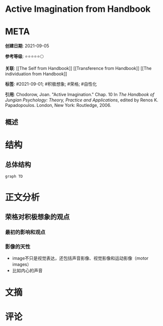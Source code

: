 # Active Imagination from Handbook

# META

**创建日期**: 2021-09-05

**参考等级**: ⭐⭐⭐⭐⭐🌕

**关联**: [[The Self from Handbook]] [[Transference from Handbook]] [[The individuation from Handbook]]

**标签**: #2021-09-01; #积极想象; #荣格; #自性化

**引用**: Chodorow, Joan. "Active Imagination." Chap. 10 In _The Handbook of Jungian Psychology: Theory, Practice and Applications_, edited by Renos K. Papadopoulos. London, New York: Routledge, 2006.

## 概述


# 结构

## 总体结构

```mermaid
graph TD

```

# 正文分析

## 荣格对积极想象的观点

### 最初的影响和观点

### 影像的天性

* image不只是视觉表达，还包括声音影像、视觉影像和运动影像（motor images）
* 比如内心的声音

### 

# 文摘

# 评论
